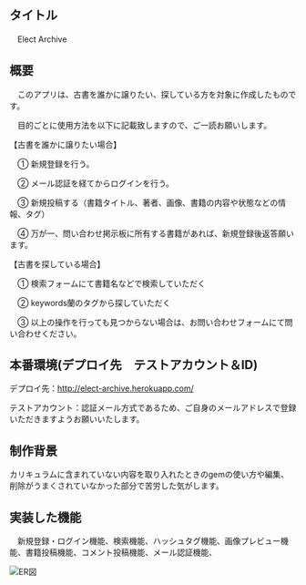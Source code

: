 
## タイトル

　Elect Archive

## 概要

　このアプリは、古書を誰かに譲りたい、探している方を対象に作成したものです。

　目的ごとに使用方法を以下に記載致しますので、ご一読お願いします。

 【古書を誰かに譲りたい場合】

　① 新規登録を行う。

　② メール認証を経てからログインを行う。

　③ 新規投稿する（書籍タイトル、著者、画像、書籍の内容や状態などの情報、タグ）

　④ 万が一、問い合わせ掲示板に所有する書籍があれば、新規登録後返答願います。
 
【古書を探している場合】

　① 検索フォームにて書籍名などで検索していただく

　② keywords蘭のタグから探していただく
 
　③ 以上の操作を行っても見つからない場合は、お問い合わせフォームにて問い合わせください。
 
 ## 本番環境(デプロイ先　テストアカウント＆ID)
 
 デプロイ先：http://elect-archive.herokuapp.com/
 
 テストアカウント：認証メール方式であるため、ご自身のメールアドレスで登録いただきますようお願いいたします。
 
 ## 制作背景
 
 カリキュラムに含まれていない内容を取り入れたときのgemの使い方や編集、削除がうまくされていなかった部分で苦労した気がします。
 
## 実装した機能

　新規登録・ログイン機能、検索機能、ハッシュタグ機能、画像プレビュー機能、書籍投稿機能、コメント投稿機能、メール認証機能、
 

![ER図](https://github.com/watcher041/new_app/blob/master/erd.jpg)
